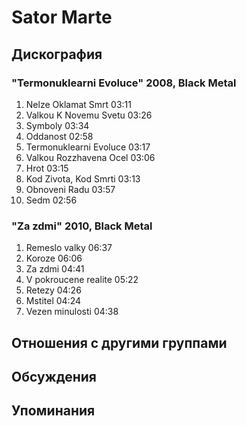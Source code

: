 # Sator Marte



## Дискография

### "Termonuklearni Evoluce" 2008, Black Metal

1. Nelze Oklamat Smrt  03:11 
2. Valkou K Novemu Svetu  03:26  
3. Symboly  03:34    
4. Oddanost  02:58    
5. Termonuklearni Evoluce  03:17  
6. Valkou Rozzhavena Ocel  03:06  
7. Hrot  03:15  
8. Kod Zivota, Kod Smrti  03:13  
9. Obnoveni Radu  03:57   
10. Sedm  02:56 

### "Za zdmi" 2010, Black Metal

1. Remeslo valky  06:37    
2. Koroze  06:06    
3. Za zdmi  04:41    
4. V pokroucene realite  05:22 
5. Retezy  04:26  
6. Mstitel  04:24   
7. Vezen minulosti  04:38 


## Отношения с другими группами


## Обсуждения


## Упоминания

